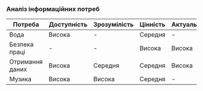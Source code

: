 ### Аналіз інформаційних потреб

| Потреба                     | Доступність | Зрозумілість | Цінність | Актуальність |
|-----------------------------|-------------|--------------|----------|--------------|
| Вода |    Висока   | -       | Середня   | -       |
| Безпека праці            | -      | -       | Висока   | Висока       |
| Отримання даних                       | Висока   | Середня   | Середня   | Висока       |
| Музика                       | Висока    | Висока     | Середня   | -       |
